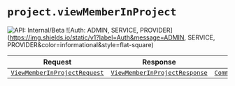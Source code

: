 # `project.viewMemberInProject`

![API: Internal/Beta](https://img.shields.io/static/v1?label=API&message=Internal/Beta&color=red&style=flat-square)
![Auth: ADMIN, SERVICE, PROVIDER](https://img.shields.io/static/v1?label=Auth&message=ADMIN, SERVICE, PROVIDER&color=informational&style=flat-square)



| Request | Response | Error |
|---------|----------|-------|
|<code><a href='#viewmemberinprojectrequest'>ViewMemberInProjectRequest</a></code>|<code><a href='#viewmemberinprojectresponse'>ViewMemberInProjectResponse</a></code>|<code><a href='/docs/reference/dk.sdu.cloud.CommonErrorMessage.md'>CommonErrorMessage</a></code>|


